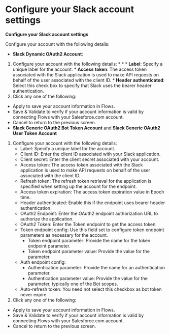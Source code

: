 # Configure your Slack account settings

**Configure your Slack account settings**

Configure your account with the following details:

* **Slack Dynamic OAuth2 Account**:

1. Configure your account with the following details:
   *
     *
       * **Label**: Specify a unique label for the account.
       * **Access** **token**: The access token associated with the Slack application is used to make API requests on behalf of the user associated with the client ID.
       * **Header** **authenticated**: Select this check box to specify that Slack uses the bearer header authentication.
2. Click any one of the following:

* Apply to save your account information in Flows.
* Save & Validate to verify if your account information is valid by connecting Flows with your Salesforce.com account.
* Cancel to return to the previous screen.
* **Slack Generic OAuth2 Bot Token Account** and **Slack Generic OAuth2 User Token Account**

1. Configure your account with the following details:
   * Label: Specify a unique label for the account.
   * Client ID: Enter the client ID associated with your Slack application.&#x20;
   * Client secret: Enter the client secret associated with your account.
   * Access token: The access token associated with the Slack application is used to make API requests on behalf of the user associated with the client ID.
   * Refresh token: The refresh token retrieval for the application is specified when setting up the account for the endpoint.&#x20;
   * Access token expiration: The access token expiration value in Epoch time.
   * Header authenticated: Enable this if the endpoint uses bearer header authentication.
   * OAuth2 Endpoint: Enter the OAuth2 endpoint authorization URL to authorize the application.
   * OAuth2 Token: Enter the Token endpoint to get the access token.
   * Token endpoint config: Use this field set to configure token endpoint parameters as necessary for the account.
     * Token endpoint parameter: Provide the name for the token endpoint parameter.
     * Token endpoint parameter value: Provide the value for the parameter.
   * Auth endpoint config:
     * Authentication parameter: Provide the name for an authentication parameter.
     * Authentication parameter value: Provide the value for the parameter, typically one of the Bot scopes.
   * Auto-refresh token: You need not select this checkbox as bot token never expire.
2. Click any one of the following:

* Apply to save your account information in Flows.
* Save & Validate to verify if your account information is valid by connecting Flows with your Salesforce.com account.
* Cancel to return to the previous screen.
